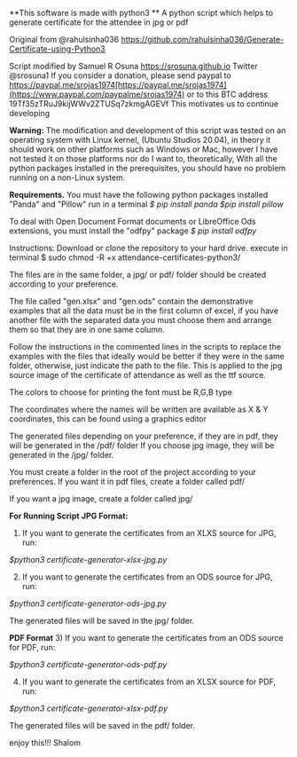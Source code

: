 **This software is made with python3 **
A python script which helps to generate certificate for the attendee in jpg or pdf

Original from @rahulsinha036
https://github.com/rahulsinha036/Generate-Certificate-using-Python3

Script modified by Samuel R Osuna https://srosuna.github.io
Twitter @srosuna1
If you consider a donation, please send paypal to https://paypal.me/srojas1974[https://paypal.me/srojas1974](https://www.paypal.com/paypalme/srojas1974) 
or to this BTC address 19Tf35zTRuJ9kijWWv2ZTUSq7zkmgAGEVf
This motivates us to continue developing

**Warning:**
The modification and development of this script was tested on an operating system with Linux kernel, (Ubuntu Studios 20.04), in theory it should work on other platforms such as Windows or Mac, however I have not tested it on those platforms nor do I want to, theoretically, With all the python packages installed in the prerequisites, you should have no problem running on a non-Linux system.

**Requirements.**
You must have the following python packages installed
"Panda" and "Pillow"
run in a terminal
*$ pip install panda*
*$pip install pillow*

To deal with Open Document Format documents or LibreOffice Ods extensions, you must install the "odfpy" package
*$ pip install odfpy*

Instructions:
Download or clone the repository to your hard drive.
execute in terminal 
$ sudo chmod -R +x attendance-certificates-python3/

The files are in the same folder, a jpg/ or pdf/ folder should be created according to your preference.

The file called "gen.xlsx" and "gen.ods" contain the demonstrative examples that all the data must be in the first column of excel, if you have another file with the separated data you must choose them and arrange them so that they are in one same column.

Follow the instructions in the commented lines in the scripts to replace the examples with the files that ideally would be better if they were in the same folder, otherwise, just indicate the path to the file. This is applied to the jpg source image of the certificate of attendance as well as the ttf source.

The colors to choose for printing the font must be R,G,B type

The coordinates where the names will be written are available as X & Y coordinates, this can be found using a graphics editor

The generated files depending on your preference, if they are in pdf, they will be generated in the /pdf/ folder
If you choose jpg image, they will be generated in the /jpg/ folder.

You must create a folder in the root of the project according to your preferences.
If you want it in pdf files, create a folder called pdf/

If you want a jpg image, create a folder called jpg/

**For Running Script**
****JPG Format:****
1) If you want to generate the certificates from an XLXS source for JPG, run:

*$python3 certificate-generator-xlsx-jpg.py*

2) If you want to generate the certificates from an ODS source for JPG, run:

*$python3 certificate-generator-ods-jpg.py*

The generated files will be saved in the jpg/ folder.

****PDF Format****
3) If you want to generate the certificates from an ODS source for PDF, run:

*$python3 certificate-generator-ods-pdf.py*

4) If you want to generate the certificates from an XLSX source for PDF, run:

*$python3 certificate-generator-xlsx-pdf.py*

The generated files will be saved in the pdf/ folder.


enjoy this!!!
Shalom